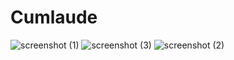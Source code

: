 # Cumlaude

 
![screenshot (1)](https://github.com/cupello12/Cumlaude/assets/64043219/c65f4d7b-c19b-4fc6-b482-8c603c2a30e0)
![screenshot (3)](https://github.com/cupello12/Cumlaude/assets/64043219/b1905193-5d3f-47da-8fa5-6487bbc768a5)
![screenshot (2)](https://github.com/cupello12/Cumlaude/assets/64043219/7f0dafeb-375a-432b-998d-9323d471042c)
